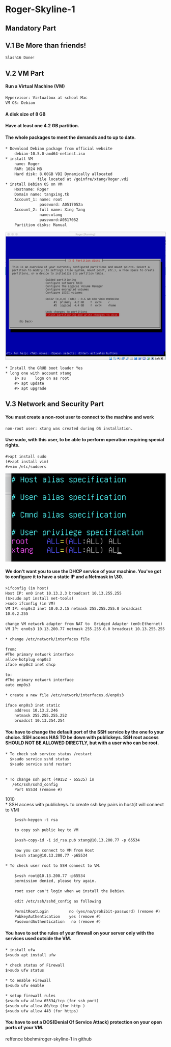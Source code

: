 # Roger-Skyline-1

## Mandatory Part

## V.1 Be More than friends!
    Slash16 Done!
## V.2 VM Part

#### Run a Virtual Machine (VM) 
    Hypervisor: Virtualbox at school Mac
    VM OS: Debian
#### A disk size of 8 GB
#### Have at least one 4.2 GB partition.
#### The whole packages to meet the demands and to up to date.
    * Download Debian package from official website
        debian-10.5.0-amd64-netinst.iso
    * install VM
        name: Roger
        RAM: 1024 MB
        Hard disk: 8.00GB VDI Dynamically allocated
                  file located at /goinfre/xtang/Roger.vdi
    * install Debian OS on VM
        Hostname: Roger
        Domain name: tangxing.tk
        Account_1: name: root
                   password: A0517052a
        Account_2: full name: Xing Tang
                   name:xtang
                   password:A0517052
        Partition disks: Manual

![partition part](disk_partition.png)

    * Install the GRUB boot loader Yes
    * long one with account xtang
        $> su    logn on as root
        #> apt update
        #> apt upgrade

## V.3 Network and Security Part

#### You must create a non-root user to connect to the machine and work

    non-root user: xtang was created during OS installation.

#### Use sudo, with this user, to be able to perform operation requiring special rights. 

    #>apt install sudo
    (#>apt install vim)
    #>vim /etc/sudoers

![sudo](sudo.png)

#### We don't want you to use the DHCP service of your machine. You've got to configure it to have a static IP and a Netmask in \30.
    >ifconfig (in host)
    Host IP: en0 inet 10.13.2.3 broadcast 10.13.255.255
    ($>sudo apt install net-tools)
    >sudo ifconfig (in VM)
    VM IP: enp0s3 inet 10.0.2.15 netmask 255.255.255.0 broadcast 10.0.2.255

    change VM network adapter from NAT to  Bridged Adapter (en0:Ethernet)
    VM IP: eno0s3 10.13.200.77 netmask 255.255.0.0 broadcast 10.13.255.255

    * change /etc/network/interfaces file

    from:
    #The primary network interface            
    allow-hotplug enp0s3                      
    iface enp0s3 inet dhcp

    to:
    #The primary network interface 
    auto enp0s3

    * create a new file /etc/network/interfaces.d/enp0s3

    iface enp0s3 inet static
        address 10.13.2.246
        netmask 255.255.255.252
        broadcst 10.13.254.254


#### You have to change the default port of the SSH service by the one fo your choice. SSH access HAS TO be down with publickeys. SSH root access SHOULD NOT BE ALLOWED DIRECTLY, but with a user who can be root. 

    * To check ssh service status /restart
      $>sudo service sshd status
      $>sudo service sshd restart


    * To change ssh port (49152 - 65535) in 
       /etc/ssh/sshd_config
        Port 65534 (remove #) 
1010    
    * SSH access with publickeys.
        to create ssh key pairs in host(it will connect to VM)

        $>ssh-keygen -t rsa

        to copy ssh public key to VM

        $>ssh-copy-id -i id_rsa.pub xtang@10.13.200.77 -p 65534

        now you can connect to VM from Host
        $>ssh xtang@10.13.200.77 -p65534

    * To check user root to SSH connect to VM. 

        $>ssh root@10.13.200.77 -p65534
        permission denied, please try again. 

        root user can't login when we install the Debian. 
        
        edit /etc/ssh/sshd_config as following

        PermitRootLogin         no (yes/no/prohibit-password) (remove #)
        PubkeyAuthentication    yes (remove #)
        PasswordAuthentication   no (remove #)
        
#### You have to set the rules of your firewall on your server only with the services used outside the VM.

    * install ufw
    $>sudo apt install ufw

    * check status of Firewall
    $>sudo ufw status

    * to enable Firewall
    $>sudo ufw enable

    * setup firewall rules
    $>sudo ufw allow 65534/tcp (for ssh port)
    $>sudo ufw allow 80/tcp (for http )
    $>sudo ufw allow 443 (for https)

#### You have to set a DOS(Denial Of Service Attack) protection on your open ports of your VM.

reffence bbehm/roger-skyline-1 in github

        

